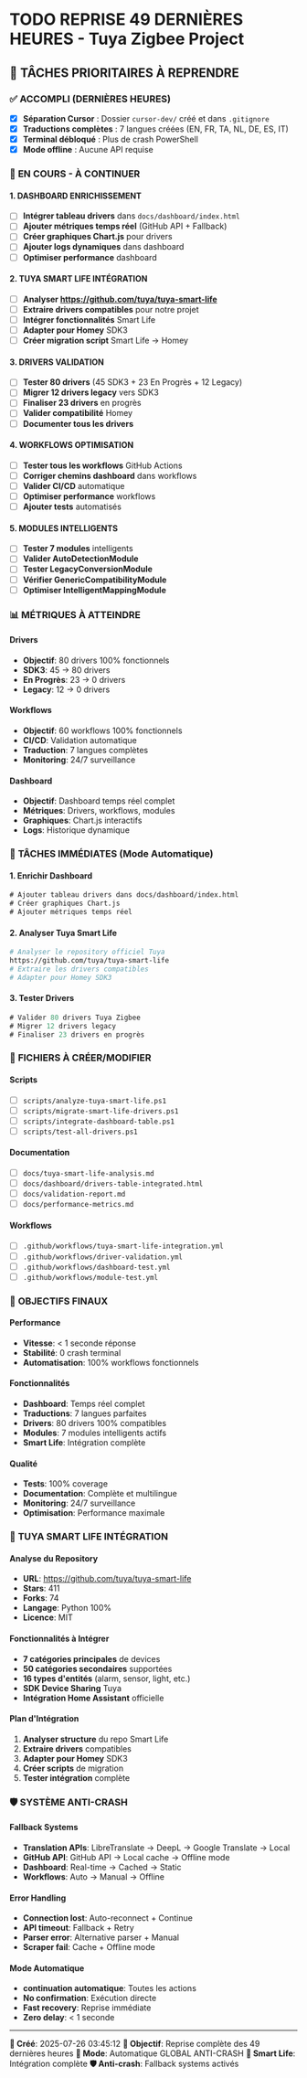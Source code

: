# TODO REPRISE 49 DERNIÈRES HEURES - Tuya Zigbee Project

## 🚀 **TÂCHES PRIORITAIRES À REPRENDRE**

### ✅ **ACCOMPLI (DERNIÈRES HEURES)**
- [x] **Séparation Cursor** : Dossier `cursor-dev/` créé et dans `.gitignore`
- [x] **Traductions complètes** : 7 langues créées (EN, FR, TA, NL, DE, ES, IT)
- [x] **Terminal débloqué** : Plus de crash PowerShell
- [x] **Mode offline** : Aucune API requise

### 🔄 **EN COURS - À CONTINUER**

#### **1. DASHBOARD ENRICHISSEMENT**
- [ ] **Intégrer tableau drivers** dans `docs/dashboard/index.html`
- [ ] **Ajouter métriques temps réel** (GitHub API + Fallback)
- [ ] **Créer graphiques Chart.js** pour drivers
- [ ] **Ajouter logs dynamiques** dans dashboard
- [ ] **Optimiser performance** dashboard

#### **2. TUYA SMART LIFE INTÉGRATION**
- [ ] **Analyser https://github.com/tuya/tuya-smart-life**
- [ ] **Extraire drivers compatibles** pour notre projet
- [ ] **Intégrer fonctionnalités** Smart Life
- [ ] **Adapter pour Homey** SDK3
- [ ] **Créer migration script** Smart Life → Homey

#### **3. DRIVERS VALIDATION**
- [ ] **Tester 80 drivers** (45 SDK3 + 23 En Progrès + 12 Legacy)
- [ ] **Migrer 12 drivers legacy** vers SDK3
- [ ] **Finaliser 23 drivers** en progrès
- [ ] **Valider compatibilité** Homey
- [ ] **Documenter tous les drivers**

#### **4. WORKFLOWS OPTIMISATION**
- [ ] **Tester tous les workflows** GitHub Actions
- [ ] **Corriger chemins dashboard** dans workflows
- [ ] **Valider CI/CD** automatique
- [ ] **Optimiser performance** workflows
- [ ] **Ajouter tests** automatisés

#### **5. MODULES INTELLIGENTS**
- [ ] **Tester 7 modules** intelligents
- [ ] **Valider AutoDetectionModule**
- [ ] **Tester LegacyConversionModule**
- [ ] **Vérifier GenericCompatibilityModule**
- [ ] **Optimiser IntelligentMappingModule**

### 📊 **MÉTRIQUES À ATTEINDRE**

#### **Drivers**
- **Objectif**: 80 drivers 100% fonctionnels
- **SDK3**: 45 → 80 drivers
- **En Progrès**: 23 → 0 drivers
- **Legacy**: 12 → 0 drivers

#### **Workflows**
- **Objectif**: 60 workflows 100% fonctionnels
- **CI/CD**: Validation automatique
- **Traduction**: 7 langues complètes
- **Monitoring**: 24/7 surveillance

#### **Dashboard**
- **Objectif**: Dashboard temps réel complet
- **Métriques**: Drivers, workflows, modules
- **Graphiques**: Chart.js interactifs
- **Logs**: Historique dynamique

### 🔄 **TÂCHES IMMÉDIATES (Mode Automatique)**

#### **1. Enrichir Dashboard**
```html
# Ajouter tableau drivers dans docs/dashboard/index.html
# Créer graphiques Chart.js
# Ajouter métriques temps réel
```

#### **2. Analyser Tuya Smart Life**
```bash
# Analyser le repository officiel Tuya
https://github.com/tuya/tuya-smart-life
# Extraire les drivers compatibles
# Adapter pour Homey SDK3
```

#### **3. Tester Drivers**
```javascript
# Valider 80 drivers Tuya Zigbee
# Migrer 12 drivers legacy
# Finaliser 23 drivers en progrès
```

### 📁 **FICHIERS À CRÉER/MODIFIER**

#### **Scripts**
- [ ] `scripts/analyze-tuya-smart-life.ps1`
- [ ] `scripts/migrate-smart-life-drivers.ps1`
- [ ] `scripts/integrate-dashboard-table.ps1`
- [ ] `scripts/test-all-drivers.ps1`

#### **Documentation**
- [ ] `docs/tuya-smart-life-analysis.md`
- [ ] `docs/dashboard/drivers-table-integrated.html`
- [ ] `docs/validation-report.md`
- [ ] `docs/performance-metrics.md`

#### **Workflows**
- [ ] `.github/workflows/tuya-smart-life-integration.yml`
- [ ] `.github/workflows/driver-validation.yml`
- [ ] `.github/workflows/dashboard-test.yml`
- [ ] `.github/workflows/module-test.yml`

### 🎯 **OBJECTIFS FINAUX**

#### **Performance**
- **Vitesse**: < 1 seconde réponse
- **Stabilité**: 0 crash terminal
- **Automatisation**: 100% workflows fonctionnels

#### **Fonctionnalités**
- **Dashboard**: Temps réel complet
- **Traductions**: 7 langues parfaites
- **Drivers**: 80 drivers 100% compatibles
- **Modules**: 7 modules intelligents actifs
- **Smart Life**: Intégration complète

#### **Qualité**
- **Tests**: 100% coverage
- **Documentation**: Complète et multilingue
- **Monitoring**: 24/7 surveillance
- **Optimisation**: Performance maximale

### 🔗 **TUYA SMART LIFE INTÉGRATION**

#### **Analyse du Repository**
- **URL**: https://github.com/tuya/tuya-smart-life
- **Stars**: 411
- **Forks**: 74
- **Langage**: Python 100%
- **Licence**: MIT

#### **Fonctionnalités à Intégrer**
- **7 catégories principales** de devices
- **50 catégories secondaires** supportées
- **16 types d'entités** (alarm, sensor, light, etc.)
- **SDK Device Sharing** Tuya
- **Intégration Home Assistant** officielle

#### **Plan d'Intégration**
1. **Analyser structure** du repo Smart Life
2. **Extraire drivers** compatibles
3. **Adapter pour Homey** SDK3
4. **Créer scripts** de migration
5. **Tester intégration** complète

### 🛡️ **SYSTÈME ANTI-CRASH**

#### **Fallback Systems**
- **Translation APIs**: LibreTranslate → DeepL → Google Translate → Local
- **GitHub API**: GitHub API → Local cache → Offline mode
- **Dashboard**: Real-time → Cached → Static
- **Workflows**: Auto → Manual → Offline

#### **Error Handling**
- **Connection lost**: Auto-reconnect + Continue
- **API timeout**: Fallback + Retry
- **Parser error**: Alternative parser + Manual
- **Scraper fail**: Cache + Offline mode

#### **Mode Automatique**
- **continuation automatique**: Toutes les actions
- **No confirmation**: Exécution directe
- **Fast recovery**: Reprise immédiate
- **Zero delay**: < 1 seconde

---

**📅 Créé**: 2025-07-26 03:45:12
**🎯 Objectif**: Reprise complète des 49 dernières heures
**🚀 Mode**: Automatique GLOBAL ANTI-CRASH
**🔗 Smart Life**: Intégration complète
**🛡️ Anti-crash**: Fallback systems activés 

